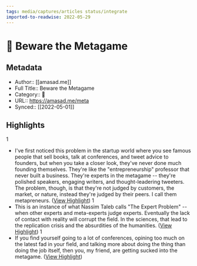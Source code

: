 ```yaml
---
tags: media/captures/articles status/integrate
imported-to-readwise: 2022-05-29
---
```

# 📰 Beware the Metagame

## Metadata
- Author:: [[amasad.me]]
- Full Title:: Beware the Metagame
- Category:: 📰
- URL:: https://amasad.me/meta
- Synced:: [[2022-05-01]]

## Highlights
1
- I've first noticed this problem in the startup world where you see famous people that sell books, talk at conferences, and tweet advice to founders, but when you take a closer look, they've never done much founding themselves. They're like the "entrepreneurship" professor that never built a business. They're experts in the metagame -- they're polished speakers, engaging writers, and thought-leadering tweeters. The problem, though, is that they're not judged by customers, the market, or nature, instead they're judged by their peers. I call them metapreneurs. ([View Highlight](https://instapaper.com/read/1501756250/19448996))
1
- This is an instance of what Nassim Taleb calls "The Expert Problem" -- when other experts and meta-experts judge experts. Eventually the lack of contact with reality will corrupt the field. In the sciences, that lead to the replication crisis and the absurdities of the humanities. ([View Highlight](https://instapaper.com/read/1501756250/19448997))
1
- If you find yourself going to a lot of conferences, opining too much on the latest fad in your field, and talking more about doing the thing than doing the job itself, then you, my friend, are getting sucked into the metagame. ([View Highlight](https://instapaper.com/read/1501756250/19448998))
